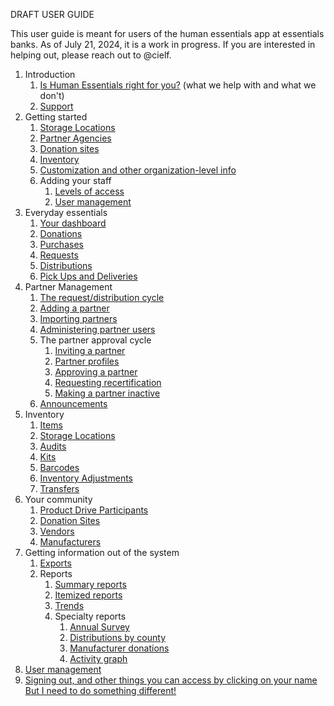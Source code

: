 DRAFT USER GUIDE

This user guide is meant for users of the human essentials app at essentials banks.  As of July 21, 2024, it is a work in progress.  If you are interested in helping out, please reach out to @cielf.

1. Introduction
   1. [Is Human Essentials right for you?](intro_i.md) (what we help with and what we don't)
   2. [Support](intro_ii.md) 
2. Getting started
   1. [Storage Locations](getting_started_storage_locations.md)
   2. [Partner Agencies](getting_started_partners.md)
   3. [Donation sites](getting_started_donation_sites.md)
   4. [Inventory](getting_started_inventory.md)
   5. [Customization and other organization-level info](getting_started_customization.md)
   6. Adding your staff
      1. [Levels of access](getting_started_access_levels.md)
      2. [User management](getting_started_user_management.md)
3. Everyday essentials 
   1. [Your dashboard](essentials_dashboard.md)
   2. [Donations](essentials_donations.md)
   3. [Purchases](essentials_purchases.md)
   4. [Requests](essentials_requests.md)
   5. [Distributions](essentials_distributions.md)
   6. [Pick Ups and Deliveries](essentials_pick_ups.md)
4. Partner Management
   1. [The request/distribution cycle](pm_request_distribution_cycle.md)
   2. [Adding a partner](pm_adding_a_partner.md)
   3. [Importing partners](pm_importing_partners.md)
   4. [Administering partner users](pm_partner_user_admin.md)
   4. The partner approval cycle 
      1. [Inviting a partner](pm_inviting_a_partner.md) 
      2. [Partner profiles](pm_partner_profiles.md) 
      3. [Approving a partner](pm_approving_a_partner.md)
      4. [Requesting recertification](pm_requesting_recertification.md)
      5. [Making a partner inactive](pm_making_a_partner_inactive.md)
   5. [Announcements](pm_announcements.md)
5. Inventory 
   1. [Items](inventory_items.md)
   2. [Storage Locations](inventory_storage_locations.md)
   2. [Audits](inventory_audits.md)
   3. [Kits](inventory_kits.md)
   4. [Barcodes](inventory_barcodes.md)
   5. [Inventory Adjustments](inventory_barcodes.md)
   6. [Transfers](inventory_transfers.md)
6. Your community
   1. [Product Drive Participants](community_product_drive_participants.md)
   2. [Donation Sites](community_donation_sites.md)
   3. [Vendors](community_vendors.md)
   4. [Manufacturers](community_manufacturers.md)
7. Getting information out of the system
   1. [Exports](exports.md)
   2. Reports
      1. [Summary reports](reports_summary_reports.md)
      2. [Itemized reports](reports_itemized_reports.md)
      3. [Trends](reports_trends.md)
      4. Specialty reports
         1. [Annual Survey](reports_annual_survey.md)
         2. [Distributions by county](reports_distribution_by_county.md)
         3. [Manufacturer donations](reports_manufacturers_donations.md)
         4. [Activity graph](reports_activity_graph.md)
8. [User management](user_management.md)
9. [Signing out, and other things you can access by clicking on your name](top_right_menu.md)
[But I need to do something different!](asking_for_changes.md)
